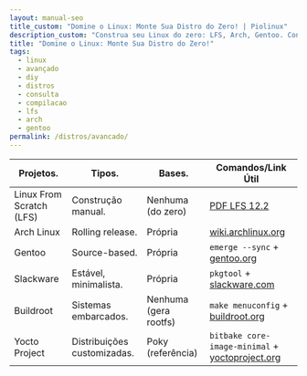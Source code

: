 ```yaml
---
layout: manual-seo
title_custom: "Domine o Linux: Monte Sua Distro do Zero! | Piolinux"
description_custom: "Construa seu Linux do zero: LFS, Arch, Gentoo. Controle total, performance máxima e aprendizado profundo!"
title: "Domine o Linux: Monte Sua Distro do Zero!"
tags:
  - linux
  - avançado
  - diy
  - distros
  - consulta
  - compilacao
  - lfs
  - arch
  - gentoo
permalink: /distros/avancado/
---
```







<section>






  <table class="evergreen-table">
  <thead>
    <tr>
      <th>Projetos.</th>
      <th>Tipos.</th>
      <th>Bases.</th>
      <th>Comandos/Link Útil</th>
    </tr>
  </thead>
  <tbody>
    <tr>
      <td data-label="Projeto">Linux From Scratch (LFS)</td>
      <td data-label="Tipo">Construção manual.</td>
      <td data-label="Base">Nenhuma (do zero)</td>
      <td data-label="Comando/Link Útil"><a href="https://www.linuxfromscratch.org/lfs/downloads/stable/LFS-BOOK-12.4.pdf">PDF LFS 12.2</a></td>
    </tr>
    <tr>
      <td data-label="Projeto">Arch Linux</td>
      <td data-label="Tipo">Rolling release.</td>
      <td data-label="Base">Própria</td>
      <td data-label="Comando/Link Útil"><a href="https://wiki.archlinux.org">wiki.archlinux.org</a></td>
    </tr>
    <tr>
      <td data-label="Projeto">Gentoo</td>
      <td data-label="Tipo">Source-based.</td>
      <td data-label="Base">Própria</td>
      <td data-label="Comando/Link Útil"><code>emerge --sync</code> + <a href="https://gentoo.org">gentoo.org</a></td>
    </tr>
    <tr>
      <td data-label="Projeto">Slackware</td>
      <td data-label="Tipo">Estável, minimalista.</td>
      <td data-label="Base">Própria</td>
      <td data-label="Comando/Link Útil"><code>pkgtool</code> + <a href="http://www.slackware.com">slackware.com</a></td>
    </tr>
    <tr>
      <td data-label="Projeto">Buildroot</td>
      <td data-label="Tipo">Sistemas embarcados.</td>
      <td data-label="Base">Nenhuma (gera rootfs)</td>
      <td data-label="Comando/Link Útil"><code>make menuconfig</code> + <a href="https://buildroot.org">buildroot.org</a></td>
    </tr>
    <tr>
      <td data-label="Projeto">Yocto Project</td>
      <td data-label="Tipo">Distribuições customizadas.</td>
      <td data-label="Base">Poky (referência)</td>
      <td data-label="Comando/Link Útil"><code>bitbake core-image-minimal</code> + <a href="https://yoctoproject.org">yoctoproject.org</a></td>
    </tr>
  </tbody>
</table>



</section>



<script type="application/ld+json">
{
  "@context": "https://schema.org",
  "@type": "Table",
  "name": "Distros Linux Avançadas / DIY — Monte do Zero",
  "description": "Projetos para quem quer controle total: compilar tudo, entender o sistema por dentro e construir seu próprio Linux.",
  "inLanguage": "pt-BR",
  "url": "{{ page.url | absolute_url }}",
  "mainEntityOfPage": {
    "@type": "WebPage",
    "@id": "{{ page.url | absolute_url }}"
  },
  "author": {
    "@type": "Person",
    "name": "Equipe Piolinux"
  },
  "publisher": {
    "@type": "Organization",
    "name": "Piolinux",
    "logo": {
      "@type": "ImageObject",
      "url": "https://piolinux.com/logo-512.png",
      "width": 512,
      "height": 512
    }
  },
  "datePublished": "2025-09-17T10:00:00+00:00",
  "dateModified": "{{ page.last_modified_at | date_to_rfc3339 }}"
}
</script>


